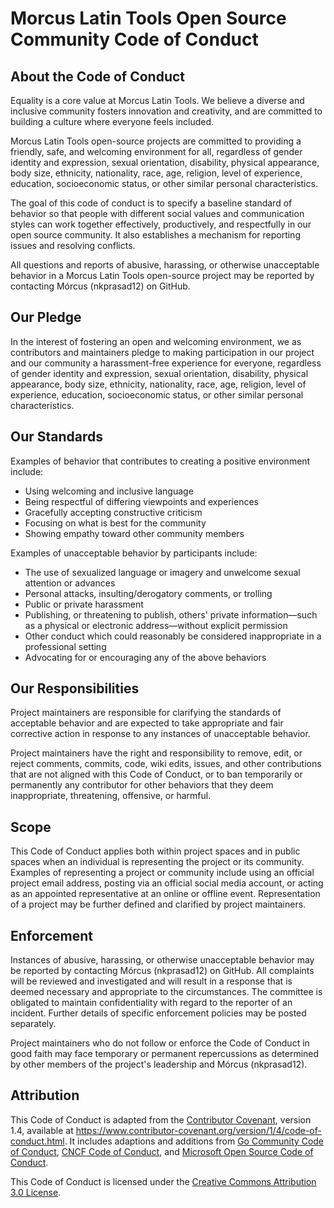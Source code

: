 # Morcus Latin Tools Open Source Community Code of Conduct

## About the Code of Conduct

Equality is a core value at Morcus Latin Tools. We believe a diverse and
inclusive community fosters innovation and creativity, and are committed to
building a culture where everyone feels included.

Morcus Latin Tools open-source projects are committed to providing a friendly,
safe, and welcoming environment for all, regardless of gender identity and
expression, sexual orientation, disability, physical appearance, body size,
ethnicity, nationality, race, age, religion, level of experience, education,
socioeconomic status, or other similar personal characteristics.

The goal of this code of conduct is to specify a baseline standard of behavior
so that people with different social values and communication styles can work
together effectively, productively, and respectfully in our open source
community. It also establishes a mechanism for reporting issues and resolving
conflicts.

All questions and reports of abusive, harassing, or otherwise unacceptable
behavior in a Morcus Latin Tools open-source project may be reported by
contacting Mórcus (nkprasad12) on GitHub.

## Our Pledge

In the interest of fostering an open and welcoming environment, we as
contributors and maintainers pledge to making participation in our project and
our community a harassment-free experience for everyone, regardless of gender
identity and expression, sexual orientation, disability, physical appearance,
body size, ethnicity, nationality, race, age, religion, level of experience,
education, socioeconomic status, or other similar personal characteristics.

## Our Standards

Examples of behavior that contributes to creating a positive environment
include:

- Using welcoming and inclusive language
- Being respectful of differing viewpoints and experiences
- Gracefully accepting constructive criticism
- Focusing on what is best for the community
- Showing empathy toward other community members

Examples of unacceptable behavior by participants include:

- The use of sexualized language or imagery and unwelcome sexual attention or
  advances
- Personal attacks, insulting/derogatory comments, or trolling
- Public or private harassment
- Publishing, or threatening to publish, others' private information—such as a
  physical or electronic address—without explicit permission
- Other conduct which could reasonably be considered inappropriate in a
  professional setting
- Advocating for or encouraging any of the above behaviors

## Our Responsibilities

Project maintainers are responsible for clarifying the standards of acceptable
behavior and are expected to take appropriate and fair corrective action in
response to any instances of unacceptable behavior.

Project maintainers have the right and responsibility to remove, edit, or reject
comments, commits, code, wiki edits, issues, and other contributions that are
not aligned with this Code of Conduct, or to ban temporarily or permanently any
contributor for other behaviors that they deem inappropriate, threatening,
offensive, or harmful.

## Scope

This Code of Conduct applies both within project spaces and in public spaces
when an individual is representing the project or its community. Examples of
representing a project or community include using an official project email
address, posting via an official social media account, or acting as an appointed
representative at an online or offline event. Representation of a project may be
further defined and clarified by project maintainers.

## Enforcement

Instances of abusive, harassing, or otherwise unacceptable behavior may be
reported by contacting Mórcus (nkprasad12) on GitHub. All complaints will be
reviewed and investigated and will result in a response that is deemed necessary
and appropriate to the circumstances. The committee is obligated to maintain
confidentiality with regard to the reporter of an incident. Further details of
specific enforcement policies may be posted separately.

Project maintainers who do not follow or enforce the Code of Conduct in good
faith may face temporary or permanent repercussions as determined by other
members of the project's leadership and Mórcus (nkprasad12).

## Attribution

This Code of Conduct is adapted from the
[Contributor Covenant][contributor-covenant-home], version 1.4, available at
https://www.contributor-covenant.org/version/1/4/code-of-conduct.html. It
includes adaptions and additions from
[Go Community Code of Conduct][golang-coc], [CNCF Code of Conduct][cncf-coc],
and [Microsoft Open Source Code of Conduct][microsoft-coc].

This Code of Conduct is licensed under the
[Creative Commons Attribution 3.0 License][cc-by-3-us].

[contributor-covenant-home]: https://www.contributor-covenant.org "https://www.contributor-covenant.org/"
[golang-coc]: https://golang.org/conduct
[cncf-coc]: https://github.com/cncf/foundation/blob/master/code-of-conduct.md
[microsoft-coc]: https://opensource.microsoft.com/codeofconduct/
[cc-by-3-us]: https://creativecommons.org/licenses/by/3.0/us/
